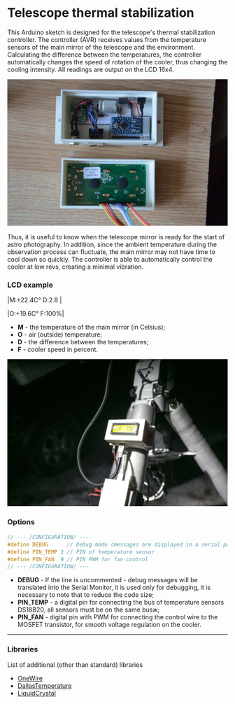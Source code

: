Telescope thermal stabilization
===============
This Arduino sketch is designed for the telescope's thermal stabilization controller. The controller (AVR) receives values from the temperature sensors of the main mirror of the telescope and the environment. Calculating the difference between the temperatures, the controller automatically changes the speed of rotation of the cooler, thus changing the cooling intensity. All readings are output on the LCD 16x4.

![Device Inside](./docs/photo1.jpg)

Thus, it is useful to know when the telescope mirror is ready for the start of astro photography. In addition, since the ambient temperature during the observation process can fluctuate, the main mirror may not have time to cool down so quickly. The controller is able to automatically control the cooler at low revs, creating a minimal vibration.

### LCD example

|M:+22.4C° D:2.8 |

|O:+19.6C° F:100%|

- **M** - the temperature of the main mirror (in Celsius);
- **O** - air (outside) temperature;
- **D** - the difference between the temperatures;
- **F** - cooler speed in percent.

![Worked Device](./docs/photo2.jpg)

### Options
```cpp
// --- /CONFIGURATION/ ---
#define DEBUG      // Debug mode (messages are displayed in a serial port)
#define PIN_TEMP 2 // PIN of temperature sensor
#define PIN_FAN  9 // PIN PWM for fan control
// --- /CONFIGURATION/ ---
```
- **DEBUG** - If the line is uncommented - debug messages will be translated into the Serial Monitor, it is used only for debugging, it is necessary to note that to reduce the code size;
- **PIN_TEMP** - a digital pin for connecting the bus of temperature sensors DS18B20, all sensors must be on the same busж;
- **PIN_FAN** - digital pin with PWM for connecting the control wire to the MOSFET transistor, for smooth voltage regulation on the cooler.

----------------------

### Libraries
List of additional (other than standard) libraries

- [OneWire](http://playground.arduino.cc/Learning/OneWire)
- [DallasTemperature](https://github.com/milesburton/Arduino-Temperature-Control-Library)
- [LiquidCrystal](https://github.com/arduino-libraries/LiquidCrystal)
